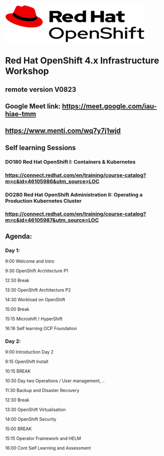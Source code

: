 <img src="https://github.com/RHEPDS/OCP_Infra_Architecture/blob/main/logo.png" width="450" height="120">

# Red Hat OpenShift 4.x Infrastructure Workshop
## remote version V0823

## Google Meet link: https://meet.google.com/iau-hiae-tmm

## https://www.menti.com/wq7y7j1wjd

## Self learning Sessions

### DO180 Red Hat OpenShift I: Containers & Kubernetes 
### https://connect.redhat.com/en/training/course-catalog?m=c&id=46105986&utm_source=LOC

### DO280 Red Hat OpenShift Administration II: Operating a Production Kubernetes Cluster
### https://connect.redhat.com/en/training/course-catalog?m=c&id=46105987&utm_source=LOC

## Agenda:

### Day 1:

9:00		Welcome and Intro	

9:30		OpenShift Architecture P1		

12:30		Break

13:30		OpenShift Architecture P2

14:30		Workload on OpenShift

15:00		Break

15:15		Microshift / HyperShift		

16:16		Self learning OCP Foundation

### Day 2:

9:00		Introduction Day 2

9:15		OpenShift Install		

10:15		BREAK

10:30		Day two Operations / User management, ..

11:30		Backup and Disaster Recovery

12:30		Break

13:30		OpenShift Virtualisation

14:00		OpenShift Security		

15:00		BREAK

15:15   Operator Framework and HELM		

16:00		Cont Self Learning and Assessment


